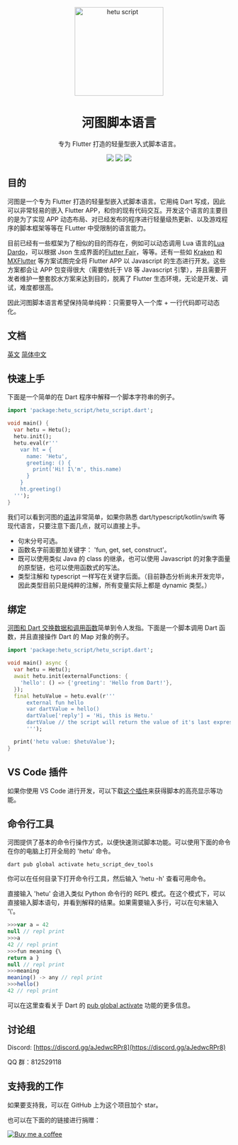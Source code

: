 <p align="center">
  <a href="https://hetu.dev">
    <img alt="hetu script" width="200px" src="https://hetu.dev/image/hetu-logo-large.png">
  </a>
  <h1 align="center">河图脚本语言</h1>
</p>

<p align="center">
专为 Flutter 打造的轻量型嵌入式脚本语言。
</p>

<p align="center">
  <a title="Pub" href="https://pub.dev/packages/hetu_script" ><img src="https://img.shields.io/pub/v/hetu_script" /></a>
  <a title="VSCode Extension" href="https://marketplace.visualstudio.com/items?itemName=hetu-script.hetuscript" ><img src="https://vsmarketplacebadge.apphb.com/version/hetu-script.hetuscript.svg" /></a>
  <a title="Discord" href="https://discord.gg/aJedwcRPr8" ><img src="https://img.shields.io/discord/829269197727989760" /></a>
</p>

## 目的

河图是一个专为 Flutter 打造的轻量型嵌入式脚本语言。它用纯 Dart 写成，因此可以非常轻易的嵌入 Flutter APP，和你的现有代码交互。开发这个语言的主要目的是为了实现 APP 动态布局、对已经发布的程序进行轻量级热更新、以及游戏程序的脚本框架等等在 FLutter 中受限制的语言能力。

目前已经有一些框架为了相似的目的而存在，例如可以动态调用 Lua 语言的[Lua Dardo](https://pub.dev/packages/lua_dardo)，可以根据 Json 生成界面的[Flutter Fair](https://fair.58.com/zh/)，等等。还有一些如 [Kraken](https://openkraken.com/) 和 [MXFlutter](https://github.com/tencent/mxflutter) 等方案试图完全将 Flutter APP 以 Javascript 的生态进行开发。这些方案都会让 APP 包变得很大（需要依托于 V8 等 Javascript 引擎），并且需要开发者维护一整套胶水方案来达到目的，脱离了 Flutter 生态环境，无论是开发、调试，难度都很高。

因此河图脚本语言希望保持简单纯粹：只需要导入一个库 + 一行代码即可动态化。

## 文档

[英文](https://hetu.dev/docs/en-US/) [简体中文](https://hetu.dev/docs/zh-Hans/)

## 快速上手

下面是一个简单的在 Dart 程序中解释一个脚本字符串的例子。

```dart
import 'package:hetu_script/hetu_script.dart';

void main() {
  var hetu = Hetu();
  hetu.init();
  hetu.eval(r'''
    var ht = {
      name: 'Hetu',
      greeting: () {
        print('Hi! I\'m', this.name)
      }
    }
    ht.greeting()
  ''');
}
```

我们可以看到河图的[语法](https://hetu.dev/docs/zh-Hans/grammar/)非常简单，如果你熟悉 dart/typescript/kotlin/swift 等现代语言，只要注意下面几点，就可以直接上手。

- 句末分号可选。
- 函数名字前面要加关键字： 'fun, get, set, construct'。
- 既可以使用类似 Java 的 class 的继承，也可以使用 Javascript 的对象字面量的原型链，也可以使用函数式的写法。
- 类型注解和 typescript 一样写在关键字后面。（目前静态分析尚未开发完毕，因此类型目前只是纯粹的注解，所有变量实际上都是 dynamic 类型。）

## 绑定

[河图和 Dart 交换数据和调用函数](https://hetu.dev/docs/zh-Hans/guide/binding/)简单到令人发指。下面是一个脚本调用 Dart 函数，并且直接操作 Dart 的 Map 对象的例子。

```dart
import 'package:hetu_script/hetu_script.dart';

void main() async {
  var hetu = Hetu();
  await hetu.init(externalFunctions: {
    'hello': () => {'greeting': 'Hello from Dart!'},
  });
  final hetuValue = hetu.eval(r'''
      external fun hello
      var dartValue = hello()
      dartValue['reply'] = 'Hi, this is Hetu.'
      dartValue // the script will return the value of it's last expression
      ''');

  print('hetu value: $hetuValue');
}
```

## VS Code 插件

如果你使用 VS Code 进行开发，可以下载[这个插件](https://marketplace.visualstudio.com/items?itemName=hetu-script.hetuscript)来获得脚本的高亮显示等功能。

## 命令行工具

河图提供了基本的命令行操作方式，以便快速测试脚本功能。可以使用下面的命令在你的电脑上打开全局的 'hetu' 命令。

```
dart pub global activate hetu_script_dev_tools
```

你可以在任何目录下打开命令行工具，然后输入 'hetu -h' 查看可用命令。

直接输入 'hetu' 会进入类似 Python 命令行的 REPL 模式。在这个模式下，可以直接输入脚本语句，并看到解释的结果。如果需要输入多行，可以在句末输入 '\\'。

```typescript
>>>var a = 42
null // repl print
>>>a
42 // repl print
>>>fun meaning {\
return a }
null // repl print
>>>meaning
meaning() -> any // repl print
>>>hello()
42 // repl print
```

可以在这里查看关于 Dart 的 [pub global activate](https://dart.dev/tools/pub/cmd/pub-global) 功能的更多信息。

## 讨论组

Discord: [https://discord.gg/aJedwcRPr8](https://discord.gg/aJedwcRPr8)

QQ 群：812529118

## 支持我的工作

如果要支持我，可以在 GitHub 上为这个项目加个 star。

也可以在下面的的链接进行捐赠：

[![Buy me a coffee](https://hetu.dev/image/buy_me_a_coffee_small.png)](https://www.buymeacoffee.com/chengfubeiming)

